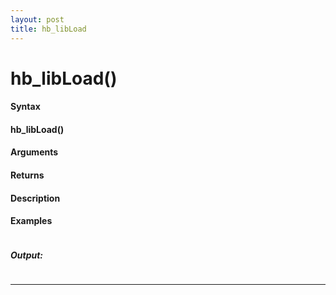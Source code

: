 ```yaml
---
layout: post
title: hb_libLoad
---
```


# hb_libLoad()


#### Syntax

#### hb_libLoad()

#### Arguments

#### Returns

#### Description

#### Examples

```

```

##### Output:

```

```

---